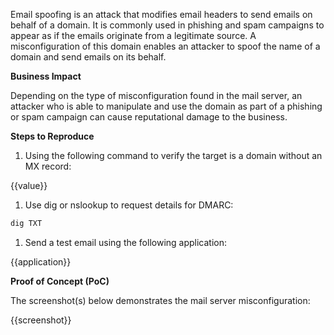 Email spoofing is an attack that modifies email headers to send emails on behalf of a domain. It is commonly used in phishing and spam campaigns to appear as if the emails originate from a legitimate source. A misconfiguration of this domain enables an attacker to spoof the name of a domain and send emails on its behalf.

**Business Impact**

Depending on the type of misconfiguration found in the mail server, an attacker who is able to  manipulate and use the domain as part of a phishing or spam campaign can cause reputational damage to the business.

**Steps to Reproduce**

1. Using the following command to verify the target is a domain without an MX record:

{{value}}

1. Use dig or nslookup to request details for DMARC:

```bash
dig TXT 
```

1. Send a test email using the following application:

{{application}}

**Proof of Concept (PoC)**

The screenshot(s) below demonstrates the mail server misconfiguration:

{{screenshot}}
